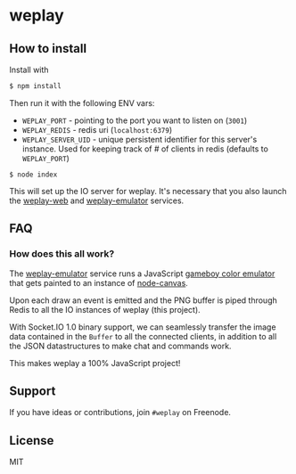 
# weplay

## How to install

Install with

```bash
$ npm install
```

Then run it with the following ENV vars:

- `WEPLAY_PORT` - pointing to the port you want to listen on (`3001`)
- `WEPLAY_REDIS` - redis uri (`localhost:6379`)
- `WEPLAY_SERVER_UID` - unique persistent identifier for this server's
  instance. Used for keeping track of # of clients in redis
  (defaults to `WEPLAY_PORT`)

```
$ node index
```

This will set up the IO server for weplay. It's necessary that you also
launch the [weplay-web](https://github.com/guille/weplay-web)
and [weplay-emulator](https://github.com/guille/weplay-emulator) services.

## FAQ

### How does this all work?

The [weplay-emulator](https://github.com/guille/weplay-emulator) service
runs a JavaScript [gameboy color emulator](http://github.com/guille/gameboy)
that gets painted to an instance of
[node-canvas](http://github.com/learnboost/node-canvas).

Upon each draw an event is emitted and the PNG buffer is piped through
Redis to all the IO instances of weplay (this project).

With Socket.IO 1.0 binary support, we can seamlessly transfer the image
data contained in the `Buffer` to all the connected clients, in addition
to all the JSON datastructures to make chat and commands work.

This makes weplay a 100% JavaScript project!

## Support

If you have ideas or contributions, join `#weplay` on Freenode.

## License

MIT
